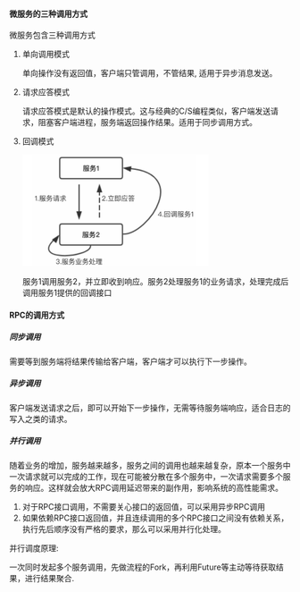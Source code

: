 #### 微服务的三种调用方式

微服务包含三种调用方式

1. 单向调用模式

   单向操作没有返回值，客户端只管调用，不管结果, 适用于异步消息发送。

2. 请求应答模式

   请求应答模式是默认的操作模式。这与经典的C/S编程类似，客户端发送请求，阻塞客户端进程，服务端返回操作结果。适用于同步调用方式。

3. 回调模式

   <img src="./img/回调模式.png" style="zoom:60%;" />

   服务1调用服务2，并立即收到响应。服务2处理服务1的业务请求，处理完成后调用服务1提供的回调接口

#### RPC的调用方式

##### 同步调用

需要等到服务端将结果传输给客户端，客户端才可以执行下一步操作。

##### 异步调用

客户端发送请求之后，即可以开始下一步操作，无需等待服务端响应，适合日志的写入之类的请求。

##### 并行调用

随着业务的增加，服务越来越多，服务之间的调用也越来越复杂，原本一个服务中一次请求就可以完成的工作，现在可能被分散在多个服务中，一次请求需要多个服务的响应。这样就会放大RPC调用延迟带来的副作用，影响系统的高性能需求。

1. 对于RPC接口调用，不需要关心接口的返回值，可以采用异步RPC调用
2. 如果依赖RPC接口返回值，并且连续调用的多个RPC接口之间没有依赖关系，执行先后顺序没有严格的要求，那么可以采用并行化处理。

并行调度原理:

一次同时发起多个服务调用，先做流程的Fork，再利用Future等主动等待获取结果，进行结果聚合.